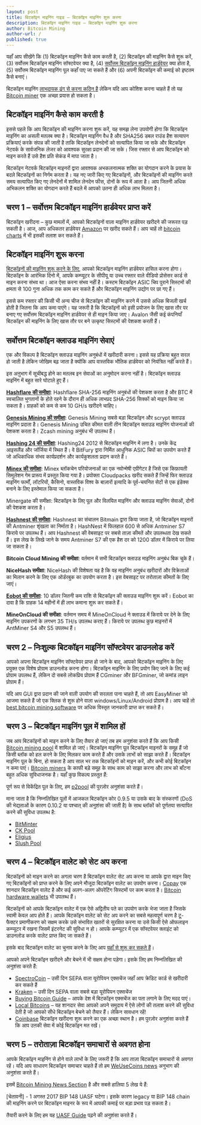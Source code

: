 ```yaml
---
layout: post
title: बिटकॉइन माइनिंग गाइड – बिटकॉइन माइनिंग शुरू करना
description: बिटकॉइन माइनिंग गाइड – बिटकॉइन माइनिंग शुरू करना
author: Bitcoin Mining
author-url: /
published: true
---
```


यहाँ आप सीखेंगे कि (1) बिटकॉइन माइनिंग कैसे काम करती है, (2) बिटकॉइन की माइनिंग कैसे शुरू करें, (3) सर्वोत्तम बिटकॉइन माइनिंग सॉफ्टवेयर क्या है, (4) <a href="https://www.bitcoinmining.com/bitcoin-mining-hardware/">सर्वोत्तम बिटकॉइन माइनिंग हार्डवेयर</a> क्या होता है, (5) सर्वोत्तम बिटकॉइन माइनिंग पूल कहाँ पाए जा सकते हैं और (6) अपनी बिटकॉइन की कमाई को इष्टतम कैसे बनाएं।

बिटकॉइन माइनिंग <a href="https://www.bitcoinmining.com/bitcoin-mining-profitability/">लाभदायक ढंग से करना कठिन है</a> लेकिन यदि आप कोशिश करना चाहते हैं तो यह <a href="http://geni.us/37CM">Bitcoin miner</a> एक अच्छा प्रयास हो सकता है। 

<h2>बिटकॉइन माइनिंग कैसे काम करती है</h2>

इससे पहले कि आप बिटकॉइन की माइनिंग करना शुरू करें, यह समझ लेना उपयोगी होगा कि बिटकॉइन माइनिंग का असली मतलब क्या है। बिटकॉइन माइनिंग वैध है और SHA256 डबल राउंड हैश सत्यापन प्रक्रियाएं करके संपन्न की जाती है ताकि बिटकॉइन लेनदेनों को सत्यापित किया जा सके और बिटकॉइन नेटवर्क के सार्वजनिक लेजर को आवश्यक सुरक्षा प्रदान की जा सके। जिस रफ्तार से आप बिटकॉइन को माइन करते हैं उसे हैश प्रति सेकंड में मापा जाता है।

बिटकॉइन नेटवर्क बिटकॉइन माइनरों द्वारा आवश्यक अभकलनात्मक शक्ति का योगदान करने के प्रयास के बदले बिटकॉइनों का निर्गम करता है। यह नए जारी किए गए बिटकॉइनों, और बिटकॉइनों की माइनिंग करते समय सत्यापित किए गए लेनदेनों में शामिल लेनदेन फीस, दोनों के रूप में आता है। आप जितनी अधिक अभिकलन शक्ति का योगदान करते हैं बदले में आपको उतना ही अधिक लाभ मिलता है।

<h2>चरण 1 – सर्वोत्तम बिटकॉइन माइनिंग हार्डवेयर प्राप्त करें</h2>

बिटकॉइन खरीदना – कुछ मामलों में, आपको बिटकॉइनों वाला माइनिंग हार्डवेयर खरीदने की जरूरत पड़ सकती है। आज, आप अधिकतर हार्डवेयर <a href="http://geni.us/37CM">Amazon</a> पर खरीद सकते हैं। आप चाहें तो <a href="http://www.bitcoincharts.com/">bitcoin charts</a> में भी इसकी तलाश कर सकते हैं। 

<h2>बिटकॉइन माइनिंग शुरू करना</h2>

<a href="https://www.bitcoinmining.com/bitcoin-mining-for-beginners-how-to-mine-bitcoins/">बिटकॉइनों की माइनिंग शुरू करने के लिए</a>, आपको बिटकॉइन माइनिंग हार्डवेयर हासिल करना होगा। बिटकॉइन के आरंभिक दिनो में, आपके कम्प्यूटर के सीपीयू या उच्च रफ्तार वाले वीडियो प्रोसेसर कार्ड से माइन करना संभव था। आज ऐसा करना संभव नहीं है। कस्टम बिटकॉइन ASIC चिप पुराने सिस्टमों की क्षमता से 100 गुना अधिक तक काम कर सकते हैं और बिटकॉइन माइनिंग उद्योग पर छा गए हैं।

इससे कम रफ्तार की किसी भी अन्य चीज से बिटकॉइन की माइनिंग करने में उससे अधिक बिजली खर्च होती है जितना कि आप कमा पाएंगे। यह जरूरी है कि बिटकॉइनों को इसी प्रयोजन के लिए खास तौर पर बनाए गए सर्वोत्तम बिटकॉइन माइनिंग हार्डवेयर से ही माइन किया जाए। Avalon जैसी कई कंपनियाँ बिटकॉइन की माइनिंग के लिए खास तौर पर बने उत्कृष्ट सिस्टमों की पेशकश करती हैं।

<h2>सर्वोत्तम बिटकॉइन क्लाउड माइनिंग सेवाएं</h2>

एक और विकल्प है बिटकॉइन क्लाउड माइनिंग अनुबंधों में खरीदारी करना। इससे यह प्रक्रिया बहुत सरल हो जाती है लेकिन जोखिम बढ़ जाता है क्योंकि आप वास्तविक भौतिक हार्डवेयर को नियंत्रित नहीं करते हैं।

इस अऩुभाग में सूचीबद्ध होने का मतलब इन सेवाओं का अनुमोदन करना नहीं है। बिटकॉइन क्लाउड माइनिंग में बहुत सारे घोटाले हुए हैं।

<strong><a href="http://geni.us/hashflare">Hashflare की समीक्षा</a></strong>: Hashflare SHA-256 माइनिंग अनुबंधों की पेशकश करता है और BTC में स्वचालित भुगतानों के होते रहने के दौरान ही अधिक लाभप्रद SHA-256 सिक्कों को माइन किया जा सकता है। ग्राहकों को कम से कम 10 GH/s खरीदने चाहिए।

<strong><a href="http://geni.us/advendorgm">Genesis Mining की समीक्षा</a></strong>: Genesis Mining सबसे बड़ा बिटकॉइन और scrypt क्लाउड माइनिंग प्रदाता है। Genesis Mining उचित कीमत वाली तीन बिटकॉइन क्लाउड माइनिंग योजनाओं की पेशकश करता है। Zcash mining अनुबंध भी उपलब्ध हैं।

<strong><a href="http://geni.us/hashing24">Hashing 24 की समीक्षा</a></strong>: Hashing24 2012 से बिटकॉइन माइनिंग में लगा है। उनके केंद्र आइसलैंड और जॉर्जिया में स्थित हैं। वे BitFury द्वारा निर्मित आधुनिक ASIC चिपों का उपयोग करते हैं जो अधिकाधिक संभव कार्यप्रदर्शन और कार्यकुशलता प्रदान करते हैं।

<strong><a href="http://geni.us/minex">Minex की समीक्षा</a></strong>: Minex ब्लॉकचेन परियोजनाओं का एक नवोन्मेषी एग्रीगेटर है जिसे एक किफ़ायती सिमुलेशन गेम प्रारूप में प्रस्तुत किया गया है। प्रयोक्ता Cloudpacks खरीद सकते हैं जिन्हें फिर क्लाउड माइनिंग फार्मों, लॉटरियों, कैसिनो, वास्तविक विश्व के बाज़ारों इत्यादि के पूर्व-चयनित सेटों से एक इंडेक्स बनाने के लिए इस्तेमाल किया जा सकता है।

Minergate की समीक्षा: बिटकॉइन के लिए पूल और विलयित माइनिंग और क्लाउड माइनिंग सेवाओं, दोनों की पेशकश करता है।

<strong><a href="http://geni.us/advendorgm">Hashnest की समीक्षा</a></strong>: Hashnest का संचालन Bitmain द्वारा किया जाता है, जो बिटकॉइन माइनरों की Antminer शृंखला का निर्माता है। HashNest में फिलहाल 600 से अधिक Antminer S7 किराये पर उपलब्ध हैं। आप Hashnest की वेबसाइट पर सबसे ताज़ा कीमतें और उपलब्धता देख सकते हैं। इस लेख के लिखे जाने के समय Antminer S7 की एक हैश दर को 1200 डॉलर में किराये पर लिया जा सकता है।

<strong>Bitcoin Cloud Mining की समीक्षा</strong>: वर्तमान में सभी बिटकॉइन क्लाउड माइनिंग अनुबंध बिक चुके हैं।

<strong>NiceHash समीक्षा</strong>: NiceHash की विशेषता यह है कि वह माइनिंग अनुबंध खरीदारों और विक्रेताओं का मिलान करने के लिए एक ऑर्डरबुक का उपयोग करता है। इस वेबसाइट पर तरोताज़ा कीमतों के लिए जाएं।

<strong><a href="http://geni.us/hashflare">Eobot की समीक्षा</a></strong>: 10 डॉलर जितनी कम राशि से बिटकॉइन की क्लाउड माइनिंग शुरू करें। Eobot का दावा है कि ग्राहक 14 महीनों में ही लाभ कमाना शुरू कर सकते हैं।

<strong>MineOnCloud की समीक्षा</strong>: वर्तमान समय में MineOnCloud ने क्लाउड में किराये पर देने के लिए माइनिंग उपकरणों के लगभग 35 TH/s उपलब्ध कराए हैं। किराये पर उपलब्ध कुछ माइनरों में AntMiner S4 और S5 उपलब्ध हैं।

<h2>चरण 2 – निःशुल्क बिटकॉइन माइनिंग सॉफ्टवेयर डाउनलोड करें</h2>

आपको अपना बिटकॉइन माइनिंग सॉफ्टवेयर प्राप्त हो जाने के बाद, आपको बिटकॉइन माइनिंग के लिए प्रयुक्त एक विशेष प्रोग्राम डाउनलोड करना होगा। बिटकॉइन माइनिंग के लिए प्रयोग किए जाने के लिए कई प्रोग्राम उपलब्ध हैं, लेकिन दो सबसे लोकप्रिय प्रोग्राम हैं CGminer और BFGminer, जो कमांड लाइन प्रोग्राम हैं।

यदि आप GUI द्वारा प्रदान की जाने वाली उपयोग की सरलता पाना चाहते हैं, तो आप EasyMiner को आजमा सकते हैं जो एक क्लिक से शुरू होने वाला windows/Linux/Android प्रोग्राम है।
आप चाहें तो <a href="https://www.bitcoinmining.com/bitcoin-mining-software/">best bitcoin mining software</a> पर अधिक विस्तृत जानकारी प्राप्त कर सकते हैं।
 
<h2>चरण 3 – बिटकॉइन माइनिंग पूल में शामिल हों</h2>

जब आप बिटकॉइनों को माइन करने के लिए तैयार हो जाएं तब हम अनुशंसा करते हैं कि आप किसी <a href="">Bitcoin mining pool</a> में शामिल हो जाएं। बिटकॉइन माइनिंग पूल बिटकॉइन माइनरों के समूह हैं जो किसी ब्लॉक को हल करने के लिए मिलकर काम करते हैं और उसके लाभों को साझा करते हैं। बिटकॉइन माइनिंग पूल के बिना, हो सकता है आप साल भर तक बिटकॉइनों को माइन करें, और कभी कोई बिटकॉइन न कमा पाएं। <a href="https://www.bitcoinminer.com/">Bitcoin miners</a> के काफी बड़े समूह के साथ काम को साझा करना और लाभ को बाँटना बहुत अधिक सुविधाजनक है। यहाँ कुछ विकल्प प्रस्तुत हैं:

पूर्ण रूप से विकेंद्रित पूल के लिए, हम <a href="http://p2pool.in/">p2pool</a> की पुरज़ोर अनुशंसा करते हैं।

माना जाता है कि निम्नलिखित पूलों में आजकल बिटकॉइन कोर 0.9.5 या उसके बाद के संस्करणों (DoS की भेद्यताओं के कारण 0.10.2 या पश्चात् की अनुशंसा की जाती है) के साथ ब्लॉकों को पूर्णतया सत्यापित करने की सुविधा उपलब्ध है:
<ul>
<li><a href="https://bitminter.com/">BitMinter</a></li>
<li><a href="http://www.kano.is/">CK Pool</a></li>
<li><a href="http://eligius.st/~gateway/">Eligius</a></li>
<li><a href="https://en.bitcoin.it/wiki/Bitcoin_Pooled_Mining">Slush Pool</a></li>
</ul>

<h2>चरण  4 – बिटकॉइन वालेट को सेट अप करना</h2>

बिटकॉइनों को माइन करने का अगला चरण है बिटकॉइन वालेट सेट अप करना या आपके द्वारा माइन किए गए बिटकॉइनों को प्राप्त करने के लिए अपने मौजूदा बिटकॉइन वालेट का उपयोग करना। <a href="http://geni.us/copay">Copay</a> एक शानदार बिटकॉइन वालेट है और कई अलग-अलग ऑपरेटिंग सिस्टमों पर काम करता है। <a href="http://geni.us/ledger">Bitcoin hardware wallets</a> भी उपलब्ध हैं।

बिटकॉइनों को आपके बिटकॉइन वालेट में एक ऐसे अद्वितीय पते का उपयोग करके भेजा जाता है जिसके स्वामी केवल आप होते हैं। आपके बिटकॉइन वालेट को सेट अप करने का सबसे महत्वपूर्ण चरण है टू-फैक्टर प्रमाणीकरण को सक्षम करके उसे संभावित खतरों से सुरक्षित करना या उसे किसी ऐसे ऑफलाइन कम्प्यूटर में रखना जिसमें इंटरनेट की सुविधा न हो। आपके कम्प्यूटर में एक सॉफ्टवेयर क्लाइंट को डाउनलोड करके वालेट प्राप्त किए जा सकते हैं।

इसके बाद बिटकॉइन वालेट का चुनाव करने के लिए आप <a href="https://www.weusecoins.com/en/find-the-best-bitcoin-wallet/">यहाँ से शुरू कर सकते हैं</a>।

आपको अपने बिटकॉइन खरीदने और बेचने में भी सक्षम होना पड़ेगा। इसके लिए हम निम्नलिखित की अनुशंसा करते हैं:
<ul>
<li><a href="http://geni.us/spectrocoin">SpectroCoin</a> – उसी दिन SEPA वाला यूरोपियन एक्सचेंज जहाँ आप क्रेडिट कार्ड से खरीदारी कर सकते हैं</li>
<li><a href="https://www.kraken.com/">Kraken</a> – उसी दिन SEPA वाला सबसे बड़ा यूरोपियन एक्सचेंज</li>
<li><a href="https://www.weusecoins.com/en/how-buy-bitcoins-online-best-bitcoin-exchange-rate-bitcoin-price/">Buying Bitcoin Guide</a> – आपके देश में बिटकॉइन एक्सचेंज का पता लगाने के लिए मदद पाएं।</li>
<li><a href="http://geni.us/localbitcoins">Local Bitcoins</a> – यह शानदार सेवा आपको अपने समुदाय में ऐसे लोगों की तलाश करने की सुविधा देती है जो आपको सीधे बिटकॉइन बेचने को तैयार हैं। लेकिन सावधान रहें!</li>
<li><a href="http://geni.us/coinbase">Coinbase</a> बिटकॉइन खरीदना शुरू करने का एक अच्छा स्थान है। हम पुरज़ोर अनुशंसा करते हैं कि आप उऩकी सेवा में कोई बिटकॉइन मत रखें।</li>
</ul>

<h2>चरण 5 – तरोताज़ा बिटकॉइन समाचारों से अवगत होना</h2>

आपके बिटकॉइन माइनिंग से होने वाले लाभों के लिए जरूरी है कि आप ताज़ा बिटकॉइन समाचारों से अवगत रहें। यदि आप साधारण बिटकॉइन समाचार चाहते हैं तो हम <a href="https://www.weusecoins.com/news/">WeUseCoins news</a> अनुभाग की अनुशंसा करते हैं।

इसमें <a href="https://www.bitcoinmining.com/news/">Bitcoin Mining News Section</a> है और सबसे हालिया 5 लेख ये हैं:

[चेतावनी] - 1 अगस्त 2017 BIP 148 UASF घटेगा। इसके कारण legacy या BIP 148 chain की माइनिंग करने पर बिटकॉइन माइनर के रूप में आपकी कमाई पर बड़ा प्रभाव पड़ सकता है।

तैयारी करने के लिए हम यह <a href="https://www.weusecoins.com/uasf-guide/">UASF Guide</a> पढ़ने की अनुशंसा करते हैं।

